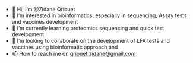- 👋 Hi, I’m @Zidane Qriouet 
- 👀 I’m interested in bioinformatics, especially in sequencing, Assay tests and vaccines development 
- 🌱 I’m currently learning proteomics sequencing and quick test development 
- 💞️ I’m looking to collaborate on the development of LFA tests and vaccines using bioinformatic approach and 
- 📫 How to reach me on qriouet.zidane@gmail.com

<!---
zaydoune2/zaydoune2 is a ✨ special ✨ repository because its `README.md` (this file) appears on your GitHub profile.
You can click the Preview link to take a look at your changes.
--->
